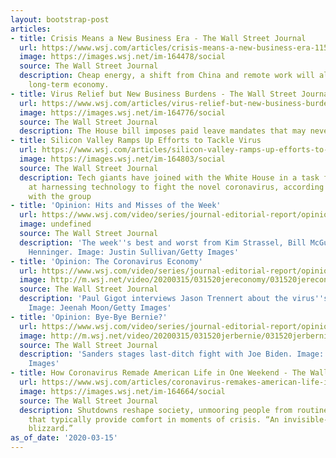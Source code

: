 ```yaml
---
layout: bootstrap-post
articles:
- title: Crisis Means a New Business Era - The Wall Street Journal
  url: https://www.wsj.com/articles/crisis-means-a-new-business-era-11584313927
  image: https://images.wsj.net/im-164478/social
  source: The Wall Street Journal
  description: Cheap energy, a shift from China and remote work will all shape the
    long-term economy.
- title: Virus Relief but New Business Burdens - The Wall Street Journal
  url: https://www.wsj.com/articles/virus-relief-but-new-business-burdens-11584314861
  image: https://images.wsj.net/im-164776/social
  source: The Wall Street Journal
  description: The House bill imposes paid leave mandates that may never go away.
- title: Silicon Valley Ramps Up Efforts to Tackle Virus
  url: https://www.wsj.com/articles/silicon-valley-ramps-up-efforts-to-tackle-virus-11584313224
  image: https://images.wsj.net/im-164803/social
  source: The Wall Street Journal
  description: Tech giants have joined with the White House in a task force aimed
    at harnessing technology to fight the novel coronavirus, according to people familiar
    with the group
- title: 'Opinion: Hits and Misses of the Week'
  url: https://www.wsj.com/video/series/journal-editorial-report/opinion-hits-and-misses-of-the-week/A1CF932F-D658-4337-B901-433CFD2BA4D7
  image: undefined
  source: The Wall Street Journal
  description: 'The week''s best and worst from Kim Strassel, Bill McGurn and Dan
    Henninger. Image: Justin Sullivan/Getty Images'
- title: 'Opinion: The Coronavirus Economy'
  url: https://www.wsj.com/video/series/journal-editorial-report/opinion-the-coronavirus-economy/948826C0-495F-4210-B5D4-F9AD1AE5C3EA
  image: http://m.wsj.net/video/20200315/031520jereconomy/031520jereconomy_1280x720.jpg
  source: The Wall Street Journal
  description: 'Paul Gigot interviews Jason Trennert about the virus''s economic impact.
    Image: Jeenah Moon/Getty Images'
- title: 'Opinion: Bye-Bye Bernie?'
  url: https://www.wsj.com/video/series/journal-editorial-report/opinion-bye-bye-bernie/C80C3BD6-07E9-4231-811F-68C4A48D1DA1
  image: http://m.wsj.net/video/20200315/031520jerbernie/031520jerbernie_1280x720.jpg
  source: The Wall Street Journal
  description: 'Sanders stages last-ditch fight with Joe Biden. Image: Chip Somodevilla/Getty
    Images'
- title: How Coronavirus Remade American Life in One Weekend - The Wall Street Journal
  url: https://www.wsj.com/articles/coronavirus-remakes-american-life-in-a-weekend-11584293065
  image: https://images.wsj.net/im-164664/social
  source: The Wall Street Journal
  description: Shutdowns reshape society, unmooring people from routines and activities
    that typically provide comfort in moments of crisis. “An invisible-but-present
    blizzard.”
as_of_date: '2020-03-15'
---
```


